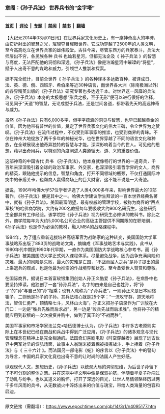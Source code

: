### 章阁：《孙子兵法》 世界兵书的“金字塔”

---

#### [首页](../../../..?n4095177) &nbsp;|&nbsp; [评论](../../../../../epoch-comment?n4095177) &nbsp;|&nbsp; [专题](../../../../../epoch-special?n4095177) &nbsp;|&nbsp; [禁闻](../../../../../epoch-news?n4095177) &nbsp;|&nbsp; [禁书](../../../../../books?n4095177) &nbsp;|&nbsp; [翻墙](https://github.com/gfw-breaker/nogfw/blob/master/README.md?n4095177)


<div class="post_content" id="artbody" itemprop="articleBody">
 <!-- article content begin -->
 <p>
  【大纪元2014年03月01日讯】在世界兵家文化历史上，有一座神奇高大的丰碑，由它折射出的智慧之光，璀璨夺目耀眼世界。它成功穿越了2500年的人类文明，至今高高屹立在世界兵家的雄伟殿堂。古往今来，尽管东西方的兵家泰斗，兵法大师层出不穷，各民族各种
  <ok href="https://www.epochtimes.com/gb/tag/%E5%85%B5%E4%B9%A6.html">
   兵书
  </ok>
  也灿若星河，但都无法企及《
  <ok href="https://www.epochtimes.com/gb/tag/%E5%AD%99%E5%AD%90%E5%85%B5%E6%B3%95.html">
   孙子兵法
  </ok>
  》的智慧与高度，无法匹配他的洞彻和深远。《孙子兵法》像是浩瀚星河中璀璨的“将星”，赋予人出奇不意的谋略和威力，引领世人推崇和探索。
 </p>
 <p>
  据不完全统计，目前全世界《
  <ok href="https://www.epochtimes.com/gb/tag/%E5%AD%99%E5%AD%90%E5%85%B5%E6%B3%95.html">
   孙子兵法
  </ok>
  》的各种译本多达数百种，被译成日、法、英、德、俄、西班牙、希伯来等近30种语言，而世界各大洲（除南极洲以外）的各界精英出版的《孙子兵法》研究专著也多达近千本。对世界这一风靡的兵法热，《孙子兵法》本身的太极思想“形兵之极，至于无形”便可以进行很好的注释，可见同于“天道”的智慧，无论成型于兵法，还是世间各道，都带着先天的高远神奇与威力。
 </p>
 <p>
  虽然《孙子兵法》只有6,000多字，但字字蕴涵的洞见与智慧，也早已超越黄金的价值，因为他带有普世的价值，奠定了世界兵家文化的伟大丰碑，令全世界为之赞叹。《孙子兵法》在流传过程中，不仅受到军事家的推崇，也受到商界的青睐。不仅在神州大地绽放了两千多年的神秘光华，也在世界穿越了不同的语言文化和种族，在全球展现出他奇异独特的智慧与才能，深深影响着当今的世人。可见他的思想，藉以出奇用兵，以特别的角度阐述人类遵循天、道、义的重要价值。
 </p>
 <p>
  这部神奇的中国古代
  <ok href="https://www.epochtimes.com/gb/tag/%E5%85%B5%E4%B9%A6.html">
   兵书
  </ok>
  《孙子兵法》，他本身就像畅行的世界的一道奇兵，千百年来深深吸引着全球的政治军事家、外交家，也深深吸引着哲学界的文人，商界的精英，跟随他提示的信息，智慧和角度，打开不同领域的瓶颈，不仅打通国际冲突中的矛盾关卡，也帮商人赢得商场上的巨大财富，这不能不说是一大奇迹。
 </p>
 <p>
  据说，1996年哈佛大学57位学者评选了人类4,000多年来，影响世界最大的10部著作，《孙子兵法》便是其中之一。哈佛大学建议学生拜读的一百本世界经典名著中，就有《孙子兵法》。美国最富明望，最有权威的管理学校，被称为商界的“西点军校”的哈佛商学院，大约有200名教授每年要吸收大约900名研究生，这些研究生全部具有工作经验。该学院把《孙子兵法》视为研究生必修课的教科书。除此之外，商学院每年为大约5,000名公司企业的高级主管提供不同期限的在职培训，《孙子兵法》也是作为必读的教材，融入MBA的战略课程中。
 </p>
 <p>
  1984年，为了适应重新选拔培养高级军官为战略家的这种转变，美国国防大学军事战略系出版了883页的战略论文集，摘编成《军事战略艺术与实践》，此书从1980年代中期到1990年代早期，一直作为美国国防大学战略核心参考书，而《孙子兵法》被美国国防大学正式列入课程体系。尽量避免战争，因为战争充满风险和灾难，最大的风险是失败，最大的灾难是亡国，“不战而屈人之兵”是孙子提出的最上乘退兵的观点，也是他最为推崇的作战境界和状态，至今备受世人赞赏和尊敬。
 </p>
 <p>
  在国际商界，据说日本首富软银集团创始人孙正义酷爱《孙子兵法》，在病卧中也要坚持捧读，他独创了一套“孙孙兵法”，名字的由来是自己也姓孙，将“孙子”的“孙”与自己的“孙”相乘；也有人戏称为“子孙兵法”，一则孙正义是日本网络钜子，二则他是孙子的子孙。其兵法核心就是25个字：“一流攻守群，道天地将法，智信仁勇严，顶情略七斗，风林山火海”。孙正义把孙子语录作为厂训放在大门口：一边是“胜兵先胜而后求战”，另一边是“败兵先战而后求胜”。他将孙子的精髓应用到软银的一次次投资并购中，做到了真正的“不战而胜”。
 </p>
 <p>
  美国军事家和市场学家法兰克•哈伍德博士认为，《孙子兵法》中许多古老原则实际上在本世纪已经在商战和兵战中得到广泛应用，《孙子兵法》的诸多观念与现代管理理念在精神上是完全相通的。法国奇幻喜剧电影《时空穿越者》展现了远古世界中两军对垒的恢弘场面，故事主人翁瑞米披着棉被指挥战斗，手上捧着《孙子兵法》与《
  <ok href="https://www.epochtimes.com/gb/tag/%E4%B8%89%E5%8D%81%E5%85%AD%E8%AE%A1.html">
   三十六计
  </ok>
  》。而法国另一部电影《蛇》的序言以《孙子兵法》中的警句为导言，中国的兵家文化竟也出奇不意的让时尚的法国人产生好感。
 </p>
 <p>
  纵观现代人文，想想历史，《孙子兵法》以统观大局的洞彻思维，为后世子孙留下了不可分割的整体之慧。并在这期中华文明中像是保驾护航，伴随着华夏子孙闯过了动乱与纷争，也以其道义的胸怀，打开了深远的目光，让世人尽情领略经历过两千多年风雨的兵书，从无数战火中淬炼出来的价值与瑰宝，带给人类海量的包容和启迪。
 </p>
 <p>
  <!-- article content end -->
  <div id="below_article_ad">
  </div>
 </p>
</div>


---

原文链接（需翻墙）：https://www.epochtimes.com/gb/14/3/1/n4095177.htm